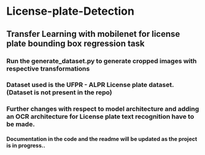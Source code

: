# License-plate-Detection

## Transfer Learning with mobilenet for license plate bounding box regression task

### Run the generate_dataset.py to generate cropped images with respective transformations

### Dataset used is the UFPR - ALPR License plate dataset. (Dataset is not present in the repo)

### Further changes with respect to model architecture and adding an OCR architecture for License plate text recognition have to be made.

#### Documentation in the code and the readme will be updated as the project is in progress..
